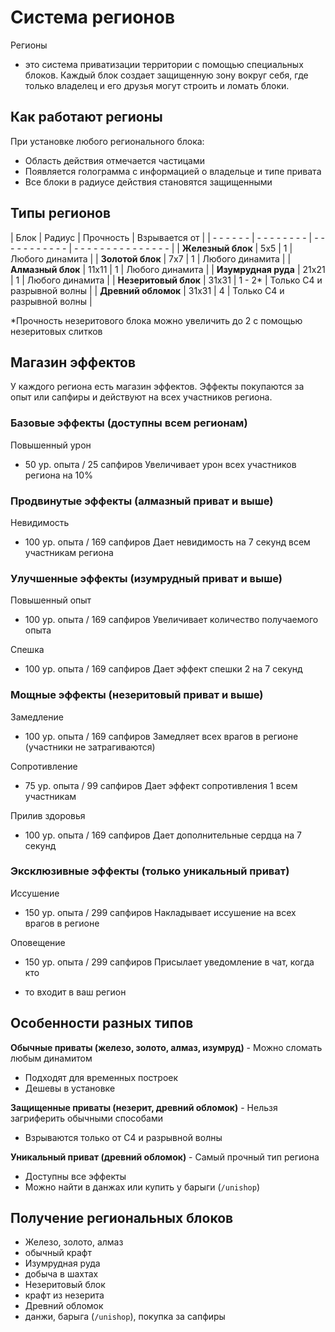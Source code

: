 # Система регионов

Регионы

- это система приватизации территории с помощью специальных блоков. Каждый блок создает защищенную зону вокруг себя, где только владелец и его друзья могут строить и ломать блоки.

## Как работают регионы

При установке любого регионального блока:
- Область действия отмечается частицами
- Появляется голограмма с информацией о владельце и типе привата
- Все блоки в радиусе действия становятся защищенными

## Типы регионов

| Блок | Радиус | Прочность | Взрывается от |
| - - - - - - | - - - - - - - - | - - - - - - - - - - - | - - - - - - - - - - - - - - - |
| **Железный блок** | 5x5 | 1 | Любого динамита |
| **Золотой блок** | 7x7 | 1 | Любого динамита |
| **Алмазный блок** | 11x11 | 1 | Любого динамита |
| **Изумрудная руда** | 21x21 | 1 | Любого динамита |
| **Незеритовый блок** | 31x31 | 1 - 2* | Только С4 и разрывной волны |
| **Древний обломок** | 31x31 | 4 | Только С4 и разрывной волны |

*Прочность незеритового блока можно увеличить до 2 с помощью незеритовых слитков

## Магазин эффектов

У каждого региона есть магазин эффектов. Эффекты покупаются за опыт или сапфиры и действуют на всех участников региона.

### Базовые эффекты (доступны всем регионам)

Повышенный урон

- 50 ур. опыта / 25 сапфиров
Увеличивает урон всех участников региона на 10%

### Продвинутые эффекты (алмазный приват и выше)

Невидимость

- 100 ур. опыта / 169 сапфиров
Дает невидимость на 7 секунд всем участникам региона

### Улучшенные эффекты (изумрудный приват и выше)

Повышенный опыт

- 100 ур. опыта / 169 сапфиров
Увеличивает количество получаемого опыта

Спешка

- 100 ур. опыта / 169 сапфиров
Дает эффект спешки 2 на 7 секунд

### Мощные эффекты (незеритовый приват и выше)

Замедление

- 100 ур. опыта / 169 сапфиров
Замедляет всех врагов в регионе (участники не затрагиваются)

Сопротивление

- 75 ур. опыта / 99 сапфиров
Дает эффект сопротивления 1 всем участникам

Прилив здоровья

- 100 ур. опыта / 169 сапфиров
Дает дополнительные сердца на 7 секунд

### Эксклюзивные эффекты (только уникальный приват)

Иссушение

- 150 ур. опыта / 299 сапфиров
Накладывает иссушение на всех врагов в регионе

Оповещение

- 150 ур. опыта / 299 сапфиров
Присылает уведомление в чат, когда кто

- то входит в ваш регион

## Особенности разных типов

**Обычные приваты (железо, золото, алмаз, изумруд)** - Можно сломать любым динамитом

- Подходят для временных построек
- Дешевы в установке

**Защищенные приваты (незерит, древний обломок)** - Нельзя загриферить обычными способами

- Взрываются только от С4 и разрывной волны

**Уникальный приват (древний обломок)** - Самый прочный тип региона

- Доступны все эффекты
- Можно найти в данжах или купить у барыги (`/unishop`)

## Получение региональных блоков

- Железо, золото, алмаз
- обычный крафт
- Изумрудная руда
- добыча в шахтах
- Незеритовый блок
- крафт из незерита
- Древний обломок
- данжи, барыга (`/unishop`), покупка за сапфиры
